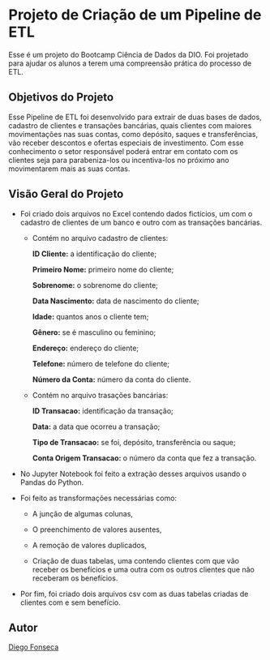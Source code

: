 # Projeto de Criação de um Pipeline de ETL

Esse é um projeto do Bootcamp Ciência de Dados da DIO. Foi projetado para ajudar os alunos a terem uma compreensão prática do processo de ETL.

## Objetivos do Projeto

Esse Pipeline de ETL foi desenvolvido para extrair de duas bases de dados, cadastro de clientes e transações bancárias, quais clientes com maiores movimentações nas suas contas, como depósito, saques e transferências, vão receber descontos e ofertas especiais de investimento. Com esse conhecimento o setor responsável poderá entrar em contato com os clientes seja para parabeniza-los ou incentiva-los no próximo ano movimentarem mais as suas contas.

## Visão Geral do Projeto

- Foi criado dois arquivos no Excel contendo dados fictícios, um com o cadastro de clientes de um banco e outro com as transações bancárias.

    - Contém no arquivo cadastro de clientes: 
    
        __ID Cliente:__ a identificação do cliente;
        
        __Primeiro Nome:__ primeiro nome do cliente; 
        
        __Sobrenome:__ o sobrenome do cliente;
        
        __Data Nascimento:__ data de nascimento do cliente;
        
        __Idade:__ quantos anos o cliente tem;
        
        __Gênero:__ se é masculino ou feminino; 
        
        __Endereço:__ endereço do cliente; 
        
        __Telefone:__ número de telefone do cliente;
        
        __Número da Conta:__ número da conta do cliente.

    - Contém no arquivo trasações bancárias:
        
        __ID Transacao:__ identificação da transação;
        
        __Data:__ a data que ocorreu a transação; 
        
        __Tipo de Transacao:__ se foi, depósito, transferência ou saque;
        
        __Conta Origem Transacao:__ o número da conta que fez a transação.

- No Jupyter Notebook foi feito a extração desses arquivos usando o Pandas do Python.

- Foi feito as transformações necessárias como:  

    - A junção de algumas colunas, 
    
    - O preenchimento de valores ausentes, 
    
    - A remoção de valores duplicados,

    - Criação de duas tabelas, uma contendo clientes com que vão receber os benefícios e uma outra com os outros clientes que não receberam os benefícios.

- Por fim, foi criado dois arquivos csv com as duas tabelas criadas de clientes com e sem benefício.

## Autor

[Diego Fonseca](https://github.com/DiegowFonseca)
